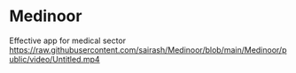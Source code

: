 # Medinoor
 Effective app for medical sector
https://raw.githubusercontent.com/sairash/Medinoor/blob/main/Medinoor/public/video/Untitled.mp4
